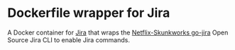 # Dockerfile wrapper for Jira

A Docker container for [Jira](https://www.atlassian.com/software/jira) that wraps the [Netflix-Skunkworks go-jira](https://github.com/Netflix-Skunkworks/go-jira) Open Source Jira CLI to enable Jira commands.
